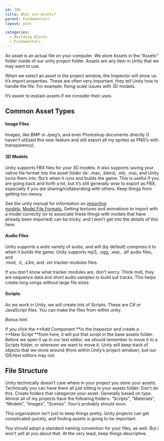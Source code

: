 ```yaml
---
id: 106
title: What are Assets?
parent: Fundamentals
layout: post

categories:
  - Building Blocks
  - Fundamentals
---
```

An asset is an actual file on your computer. We store Assets in the &#8220;Assets&#8221; folder inside of our unity project folder. Assets are any item in Unity that we may want to use.

When we select an asset in the project window, the Inspector will show us it&#8217;s import properties. These are often very important, they tell Unity how to handle the file. For example: fixing scale issues with 3D models.

It&#8217;s easier to explain assets if we consider their uses. 

## Common Asset Types 

#### Image Files

Images, like BMP or Jpeg&#8217;s, and even Photoshop documents directly (I haven&#8217;t utilized this new feature and still export all my sprites as PNG&#8217;s with transparency).

#### 3D Models

Unity supports FBX files for your 3D models. It also supports saving your native file format into the asset folder (ie: .max, .blend, .mb, .ma), and Unity turns them into .fbx&#8217;s when it runs and builds the game. This is useful if you are going back and forth a lot, but it&#8217;s still generally wise to export as FBX, especially if you are sharing/collaborating with others. Keep things from getting too messy.

See the unity manual for information on [importing models](https://docs.unity3d.com/Manual/ImportingModelFiles.html), [Model File Formats.](https://docs.unity3d.com/Manual/3D-formats.html) Getting textures and animations to import with a model correctly (or to associate these things with models that have already been imported) can be tricky, and I won&#8217;t get into the details of this here.

#### Audio Files

Unity supports a wide variety of audio, and will (by default) compress it to when it builds the game. Unity supports mp3, .ogg, .wac, .aif audio files, and  
.mod, .it, .s3m, and .xm tracker modules files. 

If you don&#8217;t know what tracker modules are, don&#8217;t worry. Think midi, they are sequence data and short audio samples to build out tracks. This helps create long songs without large file sizes.

#### Scripts

As we work in Unity, we will create lots of Scripts. These are C# or JavaScript files. You can make the files from within unity. 

_Bonus hint:_

If you click the **Add Component **in the Inspector and create a **New Script **from here, it will put that script in the base assets folder. Before we open it up in our text editor, we should remember to move it to a Scripts folder, or wherever we want to move it. Unity will keep track of objects that we move around (from within Unity&#8217;s project window), but our IDE/text editors may not. 

## File Structure

Unity technically doesn&#8217;t care where in your project you store your assets. Technically you can have them all just sitting in your assets folder. Don&#8217;t do this. Create folders that categorize your asset. Generally based on type. Almost all of my projects have the following folders: &#8220;Scripts&#8221;, &#8220;Materials&#8221;, &#8220;Models&#8221;, &#8220;Images&#8221;, &#8220;Scenes&#8221;. Your&#8217;s probably should soon. 

This organization isn&#8217;t just to keep things pretty. Unity projects can get complicated quickly, and finding assets is going to be important.

You should adopt a standard naming convention for your files, as well. But i won&#8217;t yell at you about that. At the very least, keep things descriptive.
